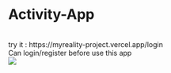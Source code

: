 # Activity-App
<br>
try it : https://myreality-project.vercel.app/login
<br>
Can login/register before use this app
<br>
<img src="https://www.img.in.th/images/34fadbce9e072805182df17da3a06fdd.jpg">
